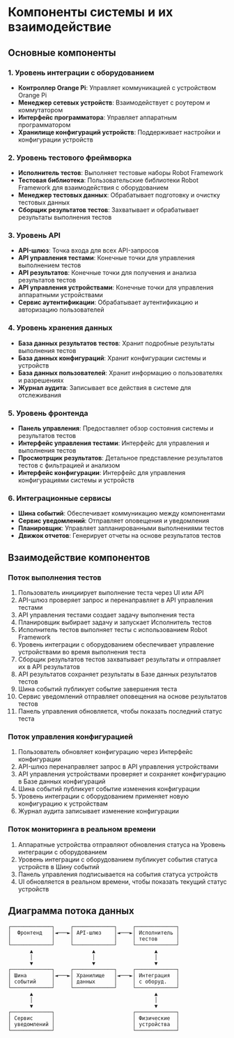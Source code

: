 # Компоненты системы и их взаимодействие

## Основные компоненты

### 1. Уровень интеграции с оборудованием

- **Контроллер Orange Pi**: Управляет коммуникацией с устройством Orange Pi
- **Менеджер сетевых устройств**: Взаимодействует с роутером и коммутатором
- **Интерфейс программатора**: Управляет аппаратным программатором
- **Хранилище конфигураций устройств**: Поддерживает настройки и конфигурации устройств

### 2. Уровень тестового фреймворка

- **Исполнитель тестов**: Выполняет тестовые наборы Robot Framework
- **Тестовая библиотека**: Пользовательские библиотеки Robot Framework для взаимодействия с оборудованием
- **Менеджер тестовых данных**: Обрабатывает подготовку и очистку тестовых данных
- **Сборщик результатов тестов**: Захватывает и обрабатывает результаты выполнения тестов

### 3. Уровень API

- **API-шлюз**: Точка входа для всех API-запросов
- **API управления тестами**: Конечные точки для управления выполнением тестов
- **API результатов**: Конечные точки для получения и анализа результатов тестов
- **API управления устройствами**: Конечные точки для управления аппаратными устройствами
- **Сервис аутентификации**: Обрабатывает аутентификацию и авторизацию пользователей

### 4. Уровень хранения данных

- **База данных результатов тестов**: Хранит подробные результаты выполнения тестов
- **База данных конфигураций**: Хранит конфигурации системы и устройств
- **База данных пользователей**: Хранит информацию о пользователях и разрешениях
- **Журнал аудита**: Записывает все действия в системе для отслеживания

### 5. Уровень фронтенда

- **Панель управления**: Предоставляет обзор состояния системы и результатов тестов
- **Интерфейс управления тестами**: Интерфейс для управления и выполнения тестов
- **Просмотрщик результатов**: Детальное представление результатов тестов с фильтрацией и анализом
- **Интерфейс конфигурации**: Интерфейс для управления конфигурациями системы и устройств

### 6. Интеграционные сервисы

- **Шина событий**: Обеспечивает коммуникацию между компонентами
- **Сервис уведомлений**: Отправляет оповещения и уведомления
- **Планировщик**: Управляет запланированными выполнениями тестов
- **Движок отчетов**: Генерирует отчеты на основе результатов тестов

## Взаимодействие компонентов

### Поток выполнения тестов

1. Пользователь инициирует выполнение теста через UI или API
2. API-шлюз проверяет запрос и перенаправляет в API управления тестами
3. API управления тестами создает задачу выполнения теста
4. Планировщик выбирает задачу и запускает Исполнитель тестов
5. Исполнитель тестов выполняет тесты с использованием Robot Framework
6. Уровень интеграции с оборудованием обеспечивает управление устройствами во время выполнения теста
7. Сборщик результатов тестов захватывает результаты и отправляет их в API результатов
8. API результатов сохраняет результаты в Базе данных результатов тестов
9. Шина событий публикует событие завершения теста
10. Сервис уведомлений отправляет оповещения на основе результатов тестов
11. Панель управления обновляется, чтобы показать последний статус теста

### Поток управления конфигурацией

1. Пользователь обновляет конфигурацию через Интерфейс конфигурации
2. API-шлюз перенаправляет запрос в API управления устройствами
3. API управления устройствами проверяет и сохраняет конфигурацию в Базе данных конфигураций
4. Шина событий публикует событие изменения конфигурации
5. Уровень интеграции с оборудованием применяет новую конфигурацию к устройствам
6. Журнал аудита записывает изменение конфигурации

### Поток мониторинга в реальном времени

1. Аппаратные устройства отправляют обновления статуса на Уровень интеграции с оборудованием
2. Уровень интеграции с оборудованием публикует события статуса устройств в Шину событий
3. Панель управления подписывается на события статуса устройств
4. UI обновляется в реальном времени, чтобы показать текущий статус устройств

## Диаграмма потока данных

```
┌─────────────┐     ┌─────────────┐     ┌─────────────┐
│  Фронтенд   │◄───►│ API-шлюз    │◄───►│ Исполнитель │
│             │     │             │     │ тестов      │
└─────────────┘     └─────────────┘     └─────────────┘
       ▲                   ▲                   ▲
       │                   │                   │
       ▼                   ▼                   ▼
┌─────────────┐     ┌─────────────┐     ┌─────────────┐
│ Шина        │◄───►│ Хранилище   │◄───►│ Интеграция  │
│ событий     │     │ данных      │     │ с оборуд.   │
└─────────────┘     └─────────────┘     └─────────────┘
       ▲                                       ▲
       │                                       │
       ▼                                       ▼
┌─────────────┐                         ┌─────────────┐
│ Сервис      │                         │ Физические  │
│ уведомлений │                         │ устройства  │
└─────────────┘                         └─────────────┘
```
